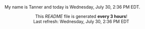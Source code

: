 My name is Tanner and today is Wednesday, July 30, 2:36 PM EDT.

<p align="center">This <i>README</i> file is generated <b>every 3 hours</b>!</br>Last refresh: Wednesday, July 30, 2:36 PM EDT<br /></p>
